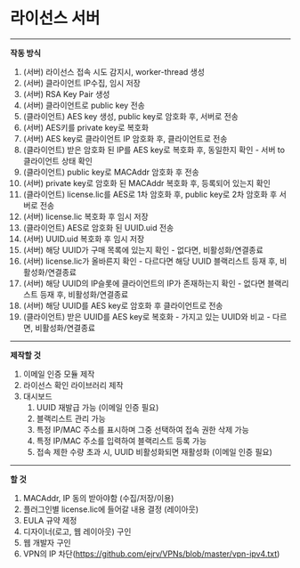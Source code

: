 # 라이선스 서버

***

**작동 방식**

1. (서버) 라이선스 접속 시도 감지시, worker-thread 생성
2. (서버) 클라이언트 IP수집, 임시 저장
3. (서버) RSA Key Pair 생성
4. (서버) 클라이언트로 public key 전송
5. (클라이언트) AES key 생성, public key로 암호화 후, 서버로 전송
6. (서버) AES키를 private key로 복호화
7. (서버) AES key로 클라이언트 IP 암호화 후, 클라이언트로 전송
8. (클라이언트) 받은 암호화 된 IP를 AES key로 복호화 후, 동일한지 확인 - 서버 to 클라이언트 상태 확인
9. (클라이언트) public key로 MACAddr 암호화 후 전송
10. (서버) private key로 암호화 된 MACAddr 복호화 후, 등록되어 있는지 확인
11. (클라이언트) license.lic를 AES로 1차 암호화 후, public key로 2차 암호화 후 서버로 전송
12. (서버) license.lic 복호화 후 임시 저장
13. (클라이언트) AES로 암호화 된 UUID.uid 전송
14. (서버) UUID.uid 복호화 후 임시 저장
15. (서버) 해당 UUID가 구매 목록에 있는지 확인 - 없다면, 비활성화/연결종료
16. (서버) license.lic가 올바른지 확인 - 다르다면 해당 UUID 블랙리스트 등재 후, 비활성화/연결종료
17. (서버) 해당 UUID의 IP슬롯에 클라이언트의 IP가 존재하는지 확인 - 없다면 블랙리스트 등재 후,  비활성화/연결종료
18. (서버) 해당 UUID를 AES key로 암호화 후 클라이언트로 전송
19. (클라이언트) 받은 UUID를 AES key로 복호화 - 가지고 있는 UUID와 비교 - 다르면, 비활성화/연결종료

***

**제작할 것**

1. 이메일 인증 모듈 제작
2. 라이선스 확인 라이브러리 제작
3. 대시보드
   1. UUID 재발급 가능 (이메일 인증 필요)
   2. 블랙리스트 관리 가능
   3. 특정 IP/MAC 주소를 표시하며 그중 선택하여 접속 권한 삭제 가능
   4. 특정 IP/MAC 주소를 입력하여 블랙리스트 등록 가능
   5. 접속 제한 수량 초과 시, UUID 비활성화되면 재활성화 (이메일 인증 필요)

***

**할 것**

1. MACAddr, IP 동의 받아야함 (수집/저장/이용)
2. 플러그인별 license.lic에 들어갈 내용 결정 (레이아웃)
3. EULA 규약 제정
4. 디자이너(로고, 웹 레이아웃) 구인
5. 웹 개발자 구인
6. VPN의 IP 차단(https://github.com/ejrv/VPNs/blob/master/vpn-ipv4.txt)